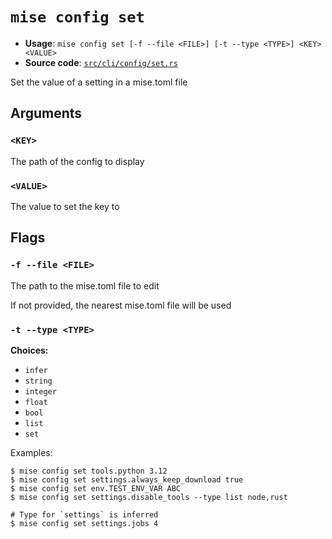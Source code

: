 # `mise config set`

- **Usage**: `mise config set [-f --file <FILE>] [-t --type <TYPE>] <KEY> <VALUE>`
- **Source code**: [`src/cli/config/set.rs`](https://github.com/jdx/mise/blob/main/src/cli/config/set.rs)

Set the value of a setting in a mise.toml file

## Arguments

### `<KEY>`

The path of the config to display

### `<VALUE>`

The value to set the key to

## Flags

### `-f --file <FILE>`

The path to the mise.toml file to edit

If not provided, the nearest mise.toml file will be used

### `-t --type <TYPE>`

**Choices:**

- `infer`
- `string`
- `integer`
- `float`
- `bool`
- `list`
- `set`

Examples:

```
$ mise config set tools.python 3.12
$ mise config set settings.always_keep_download true
$ mise config set env.TEST_ENV_VAR ABC
$ mise config set settings.disable_tools --type list node,rust

# Type for `settings` is inferred
$ mise config set settings.jobs 4
```
